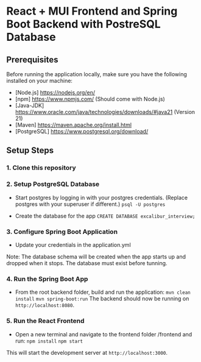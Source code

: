 # React + MUI Frontend and Spring Boot Backend with PostreSQL Database

## Prerequisites

Before running the application locally, make sure you have the following installed on your machine:

- [Node.js] https://nodejs.org/en/
- [npm] https://www.npmjs.com/ (Should come with Node.js)
- [Java-JDK] https://www.oracle.com/java/technologies/downloads/#java21 (Version 21)
- [Maven] https://maven.apache.org/install.html 
- [PostgreSQL] https://www.postgresql.org/download/


## Setup Steps

### 1. Clone this repository

### 2. Setup PostgreSQL Database
- Start postgres by logging in with your postgres credentials. (Replace postgres with your superuser if different.)
```psql -U postgres```

- Create the database for the app
```CREATE DATABASE excalibur_interview;```

### 3. Configure Spring Boot Application
- Update your credentials in the application.yml

Note: The database schema will be created when the app starts up and dropped when it stops. The database must exist before tunning.

### 4. Run the Spring Boot App
- From the root backend folder, build and run the application:
```mvn clean install```
```mvn spring-boot:run```
The backend should now be running on ```http://localhost:8080```.

### 5. Run the React Frontend
- Open a new terminal and navigate to the frontend folder /frontend and run:
```npm install```
```npm start```

This will start the development server at ```http://localhost:3000```.
